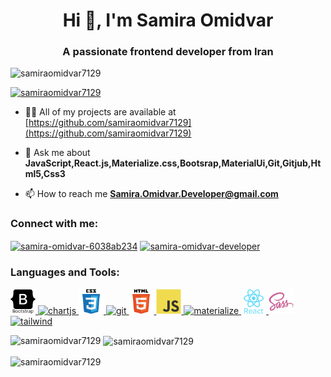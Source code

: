 <h1 align="center">Hi 👋, I'm Samira Omidvar</h1>
<h3 align="center">A passionate frontend developer from Iran</h3>

<p align="left"> <img src="https://komarev.com/ghpvc/?username=samiraomidvar7129&label=Profile%20views&color=0e75b6&style=flat" alt="samiraomidvar7129" /> </p>

<p align="left"> <a href="https://github.com/ryo-ma/github-profile-trophy"><img src="https://github-profile-trophy.vercel.app/?username=samiraomidvar7129" alt="samiraomidvar7129" /></a> </p>

- 👨‍💻 All of my projects are available at [https://github.com/samiraomidvar7129](https://github.com/samiraomidvar7129)

- 💬 Ask me about **JavaScript,React.js,Materialize.css,Bootsrap,MaterialUi,Git,Gitjub,Html5,Css3**

- 📫 How to reach me **Samira.Omidvar.Developer@gmail.com**

<h3 align="left">Connect with me:</h3>
<p align="left">
<a href="https://linkedin.com/in/samira-omidvar-6038ab234" target="blank"><img align="center" src="https://raw.githubusercontent.com/rahuldkjain/github-profile-readme-generator/master/src/images/icons/Social/linked-in-alt.svg" alt="samira-omidvar-6038ab234" height="30" width="40" /></a>
<a href="https://instagram.com/samira-omidvar-developer" target="blank"><img align="center" src="https://raw.githubusercontent.com/rahuldkjain/github-profile-readme-generator/master/src/images/icons/Social/instagram.svg" alt="samira-omidvar-developer" height="30" width="40" /></a>
</p>

<h3 align="left">Languages and Tools:</h3>
<p align="left"> <a href="https://getbootstrap.com" target="_blank" rel="noreferrer"> <img src="https://raw.githubusercontent.com/devicons/devicon/master/icons/bootstrap/bootstrap-plain-wordmark.svg" alt="bootstrap" width="40" height="40"/> </a> <a href="https://www.chartjs.org" target="_blank" rel="noreferrer"> <img src="https://www.chartjs.org/media/logo-title.svg" alt="chartjs" width="40" height="40"/> </a> <a href="https://www.w3schools.com/css/" target="_blank" rel="noreferrer"> <img src="https://raw.githubusercontent.com/devicons/devicon/master/icons/css3/css3-original-wordmark.svg" alt="css3" width="40" height="40"/> </a> <a href="https://git-scm.com/" target="_blank" rel="noreferrer"> <img src="https://www.vectorlogo.zone/logos/git-scm/git-scm-icon.svg" alt="git" width="40" height="40"/> </a> <a href="https://www.w3.org/html/" target="_blank" rel="noreferrer"> <img src="https://raw.githubusercontent.com/devicons/devicon/master/icons/html5/html5-original-wordmark.svg" alt="html5" width="40" height="40"/> </a> <a href="https://developer.mozilla.org/en-US/docs/Web/JavaScript" target="_blank" rel="noreferrer"> <img src="https://raw.githubusercontent.com/devicons/devicon/master/icons/javascript/javascript-original.svg" alt="javascript" width="40" height="40"/> </a> <a href="https://materializecss.com/" target="_blank" rel="noreferrer"> <img src="https://raw.githubusercontent.com/prplx/svg-logos/5585531d45d294869c4eaab4d7cf2e9c167710a9/svg/materialize.svg" alt="materialize" width="40" height="40"/> </a> <a href="https://reactjs.org/" target="_blank" rel="noreferrer"> <img src="https://raw.githubusercontent.com/devicons/devicon/master/icons/react/react-original-wordmark.svg" alt="react" width="40" height="40"/> </a> <a href="https://sass-lang.com" target="_blank" rel="noreferrer"> <img src="https://raw.githubusercontent.com/devicons/devicon/master/icons/sass/sass-original.svg" alt="sass" width="40" height="40"/> </a> <a href="https://tailwindcss.com/" target="_blank" rel="noreferrer"> <img src="https://www.vectorlogo.zone/logos/tailwindcss/tailwindcss-icon.svg" alt="tailwind" width="40" height="40"/> </a> </p>

<p><img align="left" src="https://github-readme-stats.vercel.app/api/top-langs?username=samiraomidvar7129&show_icons=true&locale=en&layout=compact" alt="samiraomidvar7129" /></p>

<p>&nbsp;<img align="center" src="https://github-readme-stats.vercel.app/api?username=samiraomidvar7129&show_icons=true&locale=en" alt="samiraomidvar7129" /></p>

<p><img align="center" src="https://github-readme-streak-stats.herokuapp.com/?user=samiraomidvar7129&" alt="samiraomidvar7129" /></p>


